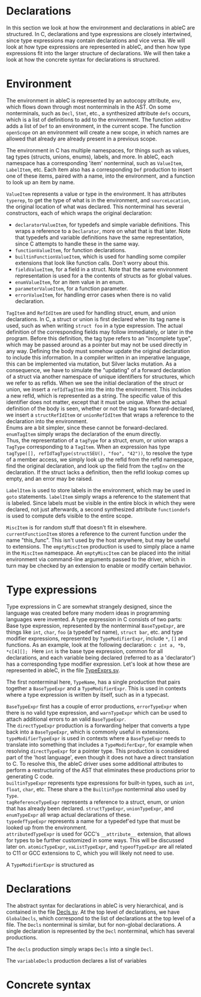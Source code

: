 # Declarations
In this section we look at how the environment and declarations in ableC are structured.  In C, declarations and type expressions are closely intertwined, since type expressions may contain declarations and vice versa.  We will look at how type expressions are represented in ableC, and then how type expressions fit into the larger structure of declarations.  We will then take a look at how the concrete syntax for declarations is structured.  

# Environment
The environment in ableC is represented by an autocopy attribute, `env`, which flows down through most nonterminals in the AST.  On some nonterminals, such as `Decl`, `Stmt`, etc., a synthesized attribute `defs` occurs, which is a list of definitions to add to the environment.  The function `addEnv` adds a list of `Def` to an environment, in the current scope.  The function `openScope` on an environment will create a new scope, in which names are allowed that already are already present in a previous scope.  

The environment in C has multiple namespaces, for things such as values, tag types (structs, unions, enums), labels, and more.  In ableC, each namespace has a corresponding 'item' nonterminal, such as `ValueItem`, `LabelItem`, etc.  Each item also has a corresponding `Def` production to insert one of these items, paired with a name, into the environment, and a function to look up an item by name.  

`ValueItem` represents a value or type in the environment.  It has attributes `typerep`, to get the type of what is in the environment, and `sourceLocation`, the original location of what was declared.  This nonterminal has several constructors, each of which wraps the original declaration:
* `declaratorValueItem`, for typedefs and simple variable definitions.  This wraps a reference to a `Declarator`, more on what that is that later.  Note that typedefs and variable definitions have the same representation, since C attempts to handle these in the same way.  
* `functionValueItem`, for function declarations.  
* `builtinFunctionValueItem`, which is used for handling some compiler extensions that look like function calls.  Don't worry about this.  
* `fieldValueItem`, for a field in a struct.  Note that the same environment representation is used for a the contents of structs as for global values.  
* `enumValueItem`, for an item value in an enum.  
* `parameterValueItem`, for a function parameter.  
* `errorValueItem`, for handling error cases when there is no valid declaration.  

`TagItem` and `RefIdItem` are used for handling struct, enum, and union declarations.  In C, a struct or union is first declared when its tag name is used, such as when writing `struct foo` in a type expression.  The actual definition of the corresponding fields may follow immediately, or later in the program.  Before this definition, the tag type refers to an "incomplete type", which may be passed around as a pointer but may not be used directly in any way.  Defining the body must somehow update the original declaration to include this information.  In a compiler written in an imperative language, this can be implemented via mutation, but Silver lacks mutation. As a consequence, we have to simulate the "updating" of a forward declaration of a struct via another namespace of unique identifiers for structures, which we refer to as refIds.
When we see the initial declaration of the struct or union, we insert a `refIdTagItem` into the into the environment.  This includes a new refId, which is represented as a string.  The specific value of this identifier does not matter, except that it must be unique.  When the actual definition of the body is seen, whether or not the tag was forward-declared, we insert a `structRefIdItem` or `unionRefIdItem` that wraps a reference to the declaration into the environment.  
Enums are a bit simpler, since these cannot be forward-declared.  `enumTagItem` simply wraps the declaration of the enum directly.  
Thus, the representation of a `tagType` for a struct, enum, or union wraps a `TagType` corresponding to a `TagItem`.  When an expression has type `tagType([], refIdTagType(structSEU(), "foo", "42"))`, to resolve the type of a member access, we simply look up the refId from the refId namespace, find the original declaration, and look up the field from the `tagEnv` on the declaration.  If the struct lacks a definition, then the refId lookup comes up empty, and an error may be raised.  

`LabelItem` is used to store labels in the environment, which may be used in `goto` statements.  `labelItem` simply wraps a reference to the statement that is labeled.  Since labels must be visible in the entire block in which they were declared, not just afterwards, a second synthesized attribute `functiondefs` is used to compute defs visible to the entire scope. 

`MiscItem` is for random stuff that doesn't fit in elsewhere.  `currentFunctionItem` stores a reference to the current function under the name "this_func".  This isn't used by the host anywhere, but may be useful to extensions.  The `emptyMiscItem` production is used to simply place a name in the `MiscItem` namespace.  An `emptyMiscItem` can be placed into the initial environment via command-line arguments passed to the driver, which in turn may be checked by an extension to enable or modify certain behavior.  

# Type expressions
Type expressions in C are somewhat strangely designed, since the language was created before many modern ideas in programming languages were invented.  A type expression in C consists of two parts: Base type expression, represented by the nonterminal `BaseTypeExpr`, are things like `int`, `char`, `foo` (a typedef'ed name), `struct bar`, etc. and type modifier expressions, represented by `TypeModifierExpr`, include `*`, `[]` and functions.  As an example, look at the following declaration:
`c
int a, *b, *c[4][];
`
Here `int` is the base type expression, common for all declarations, and each variable being declared (referred to as a 'declarator') has a corresponding type modifier expression.  Let's look at how these are represented in ableC, in the file [TypeExprs.sv](../../edu.umn.cs.melt.ableC/abstractsyntax/TypeExprs.sv).  

The first nonterminal here, `TypeName`, has a single production that pairs together a `BaseTypeExpr` and a `TypeModifierExpr`.  This is used in contexts where a type expression is written by itself, such as in a typecast.  

`BaseTypeExpr` first has a couple of error productions, `errorTypeExpr` when there is no valid type expression, and `warnTypeExpr` which can be used to attach additional errors to an valid `BaseTypeExpr`.  
The `directTypeExpr` production is a forwarding helper that converts a type back into a `BaseTypeExpr`, which is commonly useful in extensions.  
`typeModifierTypeExpr` is used in contexts where a `BaseTypeExpr` needs to translate into something that includes a `TypeModiferExpr`, for example when resolving `directTypeExpr` for a pointer type.  This production is considered part of the 'host language', even though it does not have a direct translation to C.  To resolve this, the ableC driver uses some additional attributes to perform a restructuring of the AST that eliminates these productions prior to generating C code.  
`builtinTypeExpr` represents type expressions for built-in types, such as `int`, `float`, `char`, etc.  These share a the `BuiltinType` nonterminal also used by `Type`.  
`tagReferenceTypeExpr` represents a reference to a struct, enum, or union that has already been declared.  `structTypeExpr`, `unionTypeExpr`, and `enumTypeExpr` all wrap actual declarations of these.  
`typedefTypeExpr` represents a name for a typedef'ed type that must be looked up from the environment.  
`attributedTypeExpr` is used for GCC's `__attribute__` extension, that allows for types to be further customized in some ways.  This will be discussed later on.  `atomicTypeExpr`, `vaListTypeExpr`, and `typeofTypeExpr` are all related to C11 or GCC extensions to C, which you will likely not need to use.  

A `TypeModifierExpr` is structured as 

# Declarations
The abstract syntax for declarations in ableC is very hierarchical, and is contained in the file [Decls.sv](../../edu.umn.cs.melt.ableC/abstractsyntax/Decls.sv).  At the top level of declarations, we have `GlobalDecls`, which correspond to the list of declarations at the top level of a file.  The `Decls` nonterminal is similar, but for non-global declarations.  A single declaration is represented by the `Decl` nonterminal, which has several productions.  

The `decls` production simply wraps `Decls` into a single `Decl`.  

The `variableDecls` production declares a list of variables

# Concrete syntax
